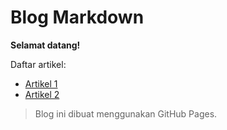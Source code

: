 # Blog Markdown

**Selamat datang!**  

Daftar artikel:  
- [Artikel 1](artikel-1.md)  
- [Artikel 2](artikel-2.md)  

> Blog ini dibuat menggunakan GitHub Pages.
